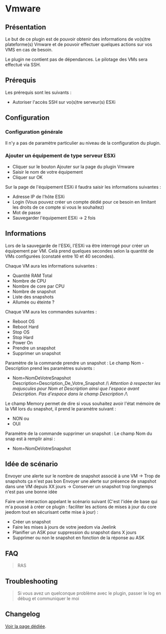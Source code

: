 # Vmware

## Présentation

Le but de ce plugin est de pouvoir obtenir des informations de vo(s)tre plateforme(s) Vmware et de pouvoir effectuer quelques actions sur vos VMS en cas de besoin.

Le plugin ne contient pas de dépendances.
Le pilotage des VMs sera effectué via SSH. 


## Prérequis 

Les prérequis sont les suivants : 
* Autoriser l'accès SSH sur vo(s)tre serveur(s) ESXi


## Configuration

### Configuration générale

Il n'y a pas de paramètre particulier au niveau de la configuration du plugin.

### Ajouter un équipement de type serveur ESXi

* Cliquer sur le bouton Ajouter sur la page du plugin Vmware
* Saisir le nom de votre équipement
* Cliquer sur OK

Sur la page de l'équipement ESXi il faudra saisir les informations suivantes :

* Adresse IP de l'hôte ESXi
* Login  (Vous pouvez créer un compte dédié pour ce besoin en limitant les droits de ce compte si vous le souhaitez)
* Mot de passe
* Sauvegarder l'équipement ESXi -> 2 fois


## Informations

Lors de la sauvegarde de l'ESXi, l'ESXi va être interrogé pour créer un équipement par VM. Celà prend quelques secondes selon la quantité de VMs configurées (constaté entre 10 et 40 secondes).

Chaque VM aura les informations suivantes :
* Quantité RAM Total
* Nombre de CPU
* Nombre de core par CPU
* Nombre de snapshot
* Liste des snapshots
* Allumée ou éteinte ?

Chaque VM aura les commandes suivantes :
* Reboot OS
* Reboot Hard
* Stop OS
* Stop Hard
* Power On
* Prendre un snapshot
* Supprimer un snapshot

Paramètre de la commande prendre un snapshot :
Le champ Nom - Description prend les paramètres suivants :
* Nom=NomDeVotreSnapshot Description=Description_De_Votre_Snapshot
/*\ Attention à respecter les majuscules pour Nom et Description ainsi que l'espace avant Description. Pas d'espace dans le champ Description /*\

Le champ Memory permet de dire si vous souhaitez avoir l'état mémoire de la VM lors du snapshot, il prend le paramètre suivant :
* NON
ou
* OUI

Paramètre de la commande supprimer un snapshot :
Le champ Nom du snap est à remplir ainsi :
* Nom=NomDeVotreSnapshot

## Idée de scénario
Envoyer une alerte sur le nombre de snapshot associé à une VM -> Trop de snapshots ça n'est pas bon
Envoyer une alerte sur présence de snapshot dans une VM depuis XX jours -> Conserver un snapshot trop longtemps n'est pas une bonne idée

Faire une interaction appelant le scénario suivant (C'est l'idée de base qui m'a poussé à créer ce plugin : faciliter les actions de mises à jour du core jeedom tout en sécurisant cette mise à jour) :
* Créer un snapshot
* Faire les mises à jours de votre jeedom via Jeelink
* Planifier un ASK pour suppression du snapshot dans X jours
* Supprimer ou non le snapshot en fonction de la réponse au ASK


## FAQ

> RAS


## Troubleshooting

> Si vous avez un quelconque problème avec le plugin, passer le log en débug et communiquer le moi


## Changelog

[Voir la page dédiée](changelog.md).
